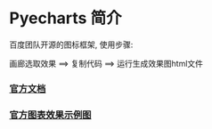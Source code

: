 # Pyecharts 简介

百度团队开源的图标框架, 使用步骤: 

画廊选取效果 ==> 复制代码 ==> 运行生成效果图html文件

### [官方文档](https://pyecharts.org/#/README)

### [官方图表效果示例图](https://gallery.pyecharts.org/#/)




